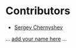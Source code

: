# Contributors

* [Sergey Chernyshev](https://www.sergeychernyshev.com/)

... [add your name here](https://github.com/Speed-Patterns/speed-patterns/blob/master/CONTRIBUTING.md) ...
